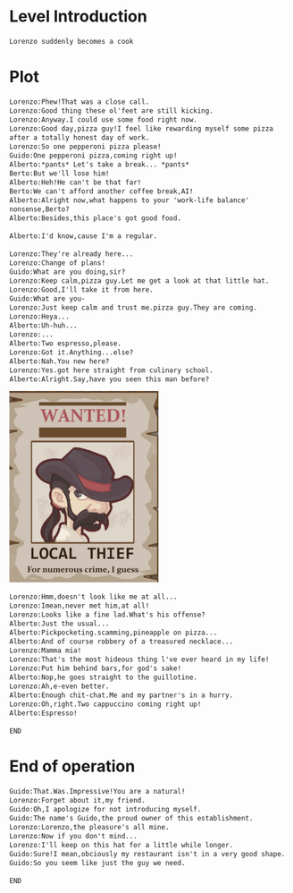 # Level Introduction

	Lorenzo suddenly becomes a cook

# Plot
	Lorenzo:Phew!That was a close call.
	Lorenzo:Good thing these ol'feet are still kicking.
	Lorenzo:Anyway.I could use some food right now.
	Lorenzo:Good day,pizza guy!I feel like rewarding myself some pizza after a totally honest day of work.
	Lorenzo:So one pepperoni pizza please!
	Guido:One pepperoni pizza,coming right up!
	Alberto:*pants* Let's take a break... *pants*
	Berto:But we'll lose him!
	Alberto:Heh!He can't be that far!
	Berto:We can't afford another coffee break,AI!
	Alberto:Alright now,what happens to your 'work-life balance' nonsense,Berto?
	Alberto:Besides,this place's got good food.
	
	Alberto:I'd know,cause I'm a regular.
	
	Lorenzo:They're already here...
	Lorenzo:Change of plans!
	Guido:What are you doing,sir?
	Lorenzo:Keep calm,pizza guy.Let me get a look at that little hat.
	Lorenzo:Good,I'll take it from here.
	Guido:What are you-
	Lorenzo:Just keep calm and trust me.pizza guy.They are coming.
	Lorenzo:Heya...
	Alberto:Uh-huh...
	Lorenzo:...
	Alberto:Two espresso,please.
	Lorenzo:Got it.Anything...else?
	Alberto:Nah.You new here?
	Lorenzo:Yes.got here straight from culinary school.
	Alberto:Alright.Say,have you seen this man before?
![](./../../picture/Pasted%20image%2020250225021922.png)

	Lorenzo:Hmm,doesn't look like me at all...
	Lorenzo:Imean,never met him,at all!
	Lorenzo:Looks like a fine lad.What's his offense?
	Alberto:Just the usual...
	Alberto:Pickpocketing.scamming,pineapple on pizza...
	Alberto:And of course robbery of a treasured necklace...
	Lorenzo:Mamma mia!
	Lorenzo:That's the most hideous thing l've ever heard in my life!
	Lorenzo:Put him behind bars,for god's sake!
	Alberto:Nop,he goes straight to the guillotine.
	Lorenzo:Ah,e-even better.
	Alberto:Enough chit-chat.Me and my partner's in a hurry.
	Lorenzo:Oh,right.Two cappuccino coming right up!
	Alberto:Espresso!
	
	END

# End of operation

	Guido:That.Was.Impressive!You are a natural!
	Lorenzo:Forget about it,my friend.
	Guido:Oh,I apologize for not introducing myself.
	Guido:The name's Guido,the proud owner of this establishment.
	Lorenzo:Lorenzo,the pleasure's all mine.
	Lorenzo:Now if you don't mind...
	Lorenzo:I'll keep on this hat for a little while longer.
	Guido:Sure!I mean,obciously my restaurant isn't in a very good shape.
	Guido:So you seem like just the guy we need.

	END